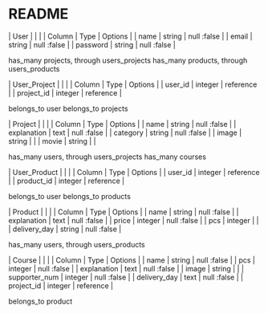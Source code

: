 # README

| User        |             |                     |
| Column      | Type        | Options             |
| name        | string      | null :false         |
| email       | string      | null :false         |
| password    | string      | null :false         |

has_many projects, through users_projects
has_many products, through users_products

| User_Project |             |                   |
| Column       | Type        | Options           |
| user_id      | integer     | reference         |
| project_id   | integer     | reference         |

belongs_to user
belongs_to projects

| Project       |             |                     |
| Column        | Type        | Options             |
| name          | string      | null :false         |
| explanation   | text        | null :false         |
| category      | string      | null :false         |
| image         | string      |                     |
| movie         | string      |                     |

has_many users, through users_projects
has_many courses

| User_Product  |             |                     |
| Column        | Type        | Options             |
| user_id       | integer     | reference           |
| product_id    | integer     | reference           |

belongs_to user
belongs_to products

| Product       |             |                     |
| Column        | Type        | Options             |
| name          | string      | null :false         |
| explanation   | text        | null :false         |
| price         | integer     | null :false         |
| pcs           | integer     |                     |
| delivery_day  | string      | null :false         |

has_many users, through users_products

| Course        |             |                     |
| Column        | Type        | Options             |
| name          | string      | null :false         |
| pcs           | integer     | null :false         |
| explanation   | text        | null :false         |
| image         | string      |                     |
| supporter_num | integer     | null :false         |
| delivery_day  | text        | null :false         |
| project_id    | integer     | reference           |

belongs_to product

